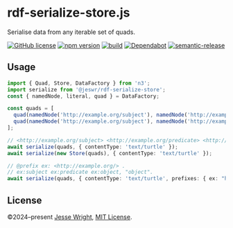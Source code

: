 # rdf-serialize-store.js

Serialise data from any iterable set of quads.

[![GitHub license](https://img.shields.io/github/license/jeswr/rdf-serialize-store.js.svg)](https://github.com/jeswr/rdf-serialize-store.js/blob/master/LICENSE)
[![npm version](https://img.shields.io/npm/v/@jeswr/rdf-serialize-store.svg)](https://www.npmjs.com/package/@jeswr/rdf-serialize-store)
[![build](https://img.shields.io/github/actions/workflow/status/jeswr/rdf-serialize-store.js/nodejs.yml?branch=main)](https://github.com/jeswr/rdf-serialize-store.js/tree/main/)
[![Dependabot](https://badgen.net/badge/Dependabot/enabled/green?icon=dependabot)](https://dependabot.com/)
[![semantic-release](https://img.shields.io/badge/%20%20%F0%9F%93%A6%F0%9F%9A%80-semantic--release-e10079.svg)](https://github.com/semantic-release/semantic-release)

## Usage

```ts
import { Quad, Store, DataFactory } from 'n3';
import serialize from '@jeswr/rdf-serialize-store';
const { namedNode, literal, quad } = DataFactory;

const quads = [
  quad(namedNode('http://example.org/subject'), namedNode('http://example.org/predicate'), namedNode('http://example.org/object')),
  quad(namedNode('http://example.org/subject'), namedNode('http://example.org/predicate'), literal('object')),
];

// <http://example.org/subject> <http://example.org/predicate> <http://example.org/object>, "object".
await serialize(quads, { contentType: 'text/turtle' });
await serialize(new Store(quads), { contentType: 'text/turtle' });

// @prefix ex: <http://example.org/> .
// ex:subject ex:predicate ex:object, "object".
await serialize(quads, { contentType: 'text/turtle', prefixes: { ex: "http://example.org/" } });
```

## License
©2024–present
[Jesse Wright](https://github.com/jeswr),
[MIT License](https://github.com/jeswr/rdf-serialize-store.js/blob/master/LICENSE).
